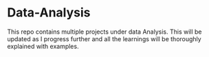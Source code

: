 # Data-Analysis
This repo contains multiple projects under 
data Analysis. This will be updated as I progress further
and all the learnings will be thoroughly explained with examples.
